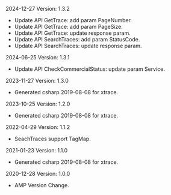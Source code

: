 2024-12-27 Version: 1.3.2
- Update API GetTrace: add param PageNumber.
- Update API GetTrace: add param PageSize.
- Update API GetTrace: update response param.
- Update API SearchTraces: add param StatusCode.
- Update API SearchTraces: update response param.


2024-06-25 Version: 1.3.1
- Update API CheckCommercialStatus: update param Service.


2023-11-27 Version: 1.3.0
- Generated csharp 2019-08-08 for xtrace.

2023-10-25 Version: 1.2.0
- Generated csharp 2019-08-08 for xtrace.

2022-04-29 Version: 1.1.2
- SeachTraces support TagMap.

2021-01-23 Version: 1.1.0
- Generated csharp 2019-08-08 for xtrace.

2020-12-28 Version: 1.0.0
- AMP Version Change.

